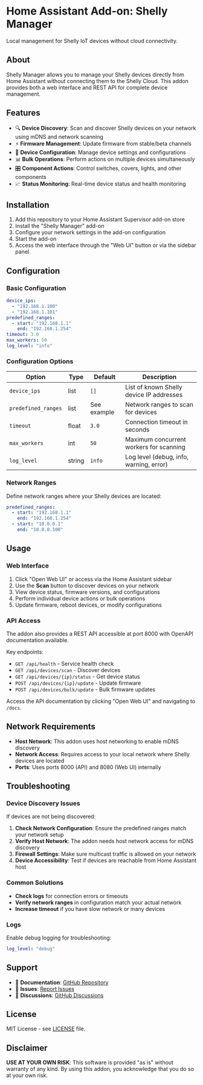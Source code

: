 # Home Assistant Add-on: Shelly Manager

Local management for Shelly IoT devices without cloud connectivity.

## About

Shelly Manager allows you to manage your Shelly devices directly from Home Assistant without connecting them to the Shelly Cloud. This addon provides both a web interface and REST API for complete device management.

## Features

- 🔍 **Device Discovery**: Scan and discover Shelly devices on your network using mDNS and network scanning
- ⚡ **Firmware Management**: Update firmware from stable/beta channels
- 🔧 **Device Configuration**: Manage device settings and configurations
- 📊 **Bulk Operations**: Perform actions on multiple devices simultaneously
- 🎛️ **Component Actions**: Control switches, covers, lights, and other components
- 📈 **Status Monitoring**: Real-time device status and health monitoring

## Installation

1. Add this repository to your Home Assistant Supervisor add-on store
2. Install the "Shelly Manager" add-on
3. Configure your network settings in the add-on configuration
4. Start the add-on
5. Access the web interface through the "Web UI" button or via the sidebar panel

## Configuration

### Basic Configuration

```yaml
device_ips:
  - "192.168.1.100"
  - "192.168.1.101"
predefined_ranges:
  - start: "192.168.1.1"
    end: "192.168.1.254"
timeout: 3.0
max_workers: 50
log_level: "info"
```

### Configuration Options

| Option              | Type   | Default     | Description                              |
| ------------------- | ------ | ----------- | ---------------------------------------- |
| `device_ips`        | list   | `[]`        | List of known Shelly device IP addresses |
| `predefined_ranges` | list   | See example | Network ranges to scan for devices       |
| `timeout`           | float  | `3.0`       | Connection timeout in seconds            |
| `max_workers`       | int    | `50`        | Maximum concurrent workers for scanning  |
| `log_level`         | string | `info`      | Log level (debug, info, warning, error)  |

### Network Ranges

Define network ranges where your Shelly devices are located:

```yaml
predefined_ranges:
  - start: "192.168.1.1"
    end: "192.168.1.254"
  - start: "10.0.0.1"
    end: "10.0.0.100"
```

## Usage

### Web Interface

1. Click "Open Web UI" or access via the Home Assistant sidebar
2. Use the **Scan** button to discover devices on your network
3. View device status, firmware versions, and configurations
4. Perform individual device actions or bulk operations
5. Update firmware, reboot devices, or modify configurations

### API Access

The addon also provides a REST API accessible at port 8000 with OpenAPI documentation available.

Key endpoints:

- `GET /api/health` - Service health check
- `GET /api/devices/scan` - Discover devices
- `GET /api/devices/{ip}/status` - Get device status
- `POST /api/devices/{ip}/update` - Update firmware
- `POST /api/devices/bulk/update` - Bulk firmware updates

Access the API documentation by clicking "Open Web UI" and navigating to `/docs`.

## Network Requirements

- **Host Network**: This addon uses host networking to enable mDNS discovery
- **Network Access**: Requires access to your local network where Shelly devices are located
- **Ports**: Uses ports 8000 (API) and 8080 (Web UI) internally

## Troubleshooting

### Device Discovery Issues

If devices are not being discovered:

1. **Check Network Configuration**: Ensure the predefined ranges match your network setup
2. **Verify Host Network**: The addon needs host network access for mDNS discovery
3. **Firewall Settings**: Make sure multicast traffic is allowed on your network
4. **Device Accessibility**: Test if devices are reachable from Home Assistant host

### Common Solutions

- **Check logs** for connection errors or timeouts
- **Verify network ranges** in configuration match your actual network
- **Increase timeout** if you have slow network or many devices

### Logs

Enable debug logging for troubleshooting:

```yaml
log_level: "debug"
```

## Support

- 📖 **Documentation**: [GitHub Repository](https://github.com/jfmlima/shelly-manager)
- 🐛 **Issues**: [Report Issues](https://github.com/jfmlima/shelly-manager/issues)
- 💬 **Discussions**: [GitHub Discussions](https://github.com/jfmlima/shelly-manager/discussions)

## License

MIT License - see [LICENSE](https://github.com/jfmlima/shelly-manager/blob/main/LICENSE) file.

## Disclaimer

**USE AT YOUR OWN RISK**: This software is provided "as is" without warranty of any kind. By using this addon, you acknowledge that you do so at your own risk.
